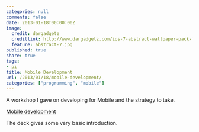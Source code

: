 ```yaml
---
categories: null
comments: false
date: 2013-01-18T00:00:00Z
image:
  credit: dargadgetz
  creditlink: http://www.dargadgetz.com/ios-7-abstract-wallpaper-pack-for-iphone-5-and-ipod-touch-retina/
  feature: abstract-7.jpg
published: true
share: true
tags:
- pi
title: Mobile Development
url: /2013/01/18/mobile-development/
categories: ["programming", "mobile"]
---
```


A workshop I gave on developing for Mobile and the strategy to take.

<script
    async class="speakerdeck-embed"
    data-id="3b7469c043c60130f33f1231381d4ca8"
    data-ratio="1.33333333333333"
    src="//speakerdeck.com/assets/embed.js">
</script>

[Mobile development](https://speakerdeck.com/teopeurt/mobile-development-practical-introduction)

The deck gives some very basic introduction.
